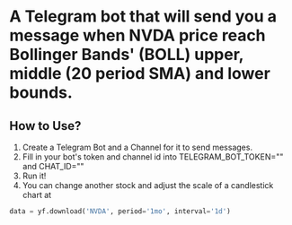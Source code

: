 # A Telegram bot that will send you a message when NVDA price reach Bollinger Bands' (BOLL) upper, middle (20 period SMA) and lower bounds.
## How to Use?
1. Create a Telegram Bot and a Channel for it to send messages.
2. Fill in your bot's token and channel id into TELEGRAM_BOT_TOKEN="" and CHAT_ID=""
3. Run it!
4. You can change another stock and adjust the scale of a candlestick chart at
```python
data = yf.download('NVDA', period='1mo', interval='1d')
```
